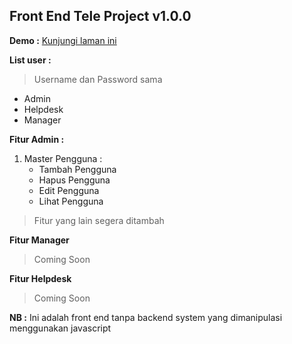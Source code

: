 ## Front End Tele Project v1.0.0

**Demo :** [Kunjungi laman ini](https://rduta99.github.io/front_end_-_tele_project/)

**List user  :**
> Username dan Password sama

- Admin
- Helpdesk
- Manager

**Fitur Admin :**
1. Master Pengguna :
   - Tambah Pengguna
   - Hapus Pengguna
   - Edit Pengguna
   - Lihat Pengguna

> Fitur yang lain segera ditambah

**Fitur Manager**
>Coming Soon

**Fitur Helpdesk**
>Coming Soon

**NB :** Ini adalah front end tanpa backend system yang dimanipulasi menggunakan javascript
